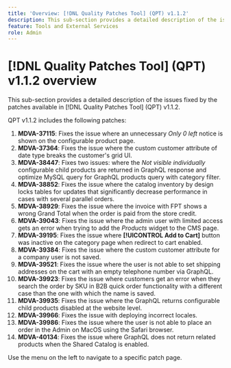 ```yaml
---
title: 'Overview: [!DNL Quality Patches Tool] (QPT) v1.1.2'
description: This sub-section provides a detailed description of the issues fixed by the patches available in [!DNL Quality Patches Tool] (QPT) v1.1.2.
feature: Tools and External Services
role: Admin
---
```

# [!DNL Quality Patches Tool] (QPT) v1.1.2 overview

This sub-section provides a detailed description of the issues fixed by the patches available in [!DNL Quality Patches Tool] (QPT) v1.1.2.

QPT v1.1.2 includes the following patches:

1. **MDVA-37115**: Fixes the issue where an unnecessary *Only 0 left* notice is shown on the configurable product page.
1. **MDVA-37364**: Fixes the issue where the custom customer attribute of date type breaks the customer's grid UI.
1. **MDVA-38447**: Fixes two issues: where the *Not visible individually* configurable child products are returned in GraphQL response and optimize MySQL query for GraphQL products query with category filter.
1. **MDVA-38852**: Fixes the issue where the catalog inventory by design locks tables for updates that significantly decrease performance in cases with several parallel orders.
1. **MDVA-38929**: Fixes the issue where the invoice with FPT shows a wrong Grand Total when the order is paid from the store credit.
1. **MDVA-39043**: Fixes the issue where the admin user with limited access gets an error when trying to add the *Products* widget to the CMS page.
1. **MDVA-39195**: Fixes the issue where **[!UICONTROL Add to Cart]** button was inactive on the category page when redirect to cart enabled.
1. **MDVA-39384**: Fixes the issue where the custom customer attribute for a company user is not saved.
1. **MDVA-39521**: Fixes the issue where the user is not able to set shipping addresses on the cart with an empty telephone number via GraphQL.
1. **MDVA-39923**: Fixes the issue where customers get an error when they search the order by SKU in B2B quick order functionality with a different case than the one with which the name is saved.
1. **MDVA-39935**: Fixes the issue where the GraphQL returns configurable child products disabled at the website level.
1. **MDVA-39966**: Fixes the issue with deploying incorrect locales.
1. **MDVA-39986**: Fixes the issue where the user is not able to place an order in the Admin on MacOS using the Safari browser.
1. **MDVA-40134**: Fixes the issue where GraphQL does not return related products when the Shared Catalog is enabled.

Use the menu on the left to navigate to a specific patch page.
